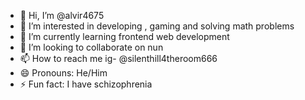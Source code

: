 - 👋 Hi, I’m @alvir4675
- 👀 I’m interested in developing , gaming and solving math problems 
- 🌱 I’m currently learning frontend web development 
- 💞️ I’m looking to collaborate on nun
- 📫 How to reach me ig- @silenthill4theroom666
- 😄 Pronouns: He/Him
- ⚡ Fun fact: I have schizophrenia 

<!---
alvir4675/alvir4675 is a ✨ special ✨ repository because its `README.md` (this file) appears on your GitHub profile.
You can click the Preview link to take a look at your changes.
--->

